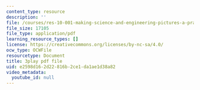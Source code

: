 ```yaml
---
content_type: resource
description: ''
file: /courses/res-10-001-making-science-and-engineering-pictures-a-practical-guide-to-presenting-your-work-spring-2016/e2598d162d22816b2ce1da1ae1d38a82_h0LYxgHiMDE.pdf
file_size: 17105
file_type: application/pdf
learning_resource_types: []
license: https://creativecommons.org/licenses/by-nc-sa/4.0/
ocw_type: OCWFile
resourcetype: Document
title: 3play pdf file
uid: e2598d16-2d22-816b-2ce1-da1ae1d38a82
video_metadata:
  youtube_id: null
---
```

